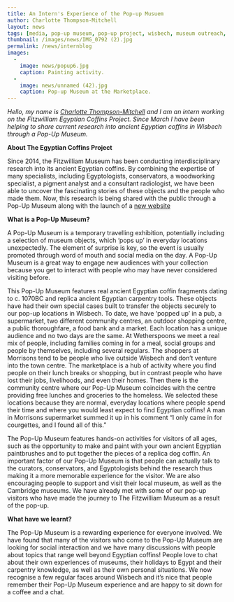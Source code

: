 ```yaml
---
title: An Intern's Experience of the Pop-up Musuem
author: Charlotte Thompson-Mitchell
layout: news
tags: [media, pop-up museum, pop-up project, wisbech, museum outreach, coffins, ancient egypt, intern, museum experience, professional development]
thumbnail: /images/news/IMG_0792 (2).jpg
permalink: /news/internblog
images:
  -
    image: news/popup6.jpg
    caption: Painting activity.
  -
    image: news/unnamed (42).jpg
    caption: Pop-up Museum at the Marketplace.
---
```



_Hello, my name is [Charlotte Thompson-Mitchell](https://egyptiancoffins.org/team/charlotte-thompson/) and I am an intern working on the Fitzwilliam Egyptian Coffins Project. Since March I have been helping to share current research into ancient Egyptian coffins in Wisbech through a Pop-Up Museum._ 

**About The Egyptian Coffins Project**

Since 2014, the Fitzwilliam Museum has been conducting interdisciplinary research into its ancient Egyptian coffins. By combining the expertise of many specialists, including Egyptologists, conservators, a woodworking specialist, a pigment analyst and a consultant radiologist, we have been able to uncover the fascinating stories of these objects and the people who made them. Now, this research is being shared with the public through a Pop-Up Museum along with the launch of a [new website](https://egyptiancoffins.org/)

**What is a Pop-Up Museum?** 

A Pop-Up Museum is a temporary travelling exhibition, potentially including a selection of museum objects, which ‘pops up’ in everyday locations unexpectedly. The element of surprise is key, so the event is usually promoted through word of mouth and social media on the day. A Pop-Up Museum is a great way to engage new audiences with your collection because you get to interact with people who may have never considered visiting before.

This Pop-Up Museum features real ancient Egyptian coffin fragments dating to c. 1070BC and replica ancient Egyptian carpentry tools. These objects have had their own special cases built to transfer the objects securely to our pop-up locations in Wisbech. To date, we have ‘popped up’ in a pub, a supermarket, two different community centres, an outdoor shopping centre, a public thoroughfare, a food bank and a market. Each location has a unique audience and no two days are the same. At Wetherspoons we meet a real mix of people, including families coming in for a meal, social groups and people by themselves, including several regulars. The shoppers at Morrisons tend to be people who live outside Wisbech and don’t venture into the town centre. The marketplace is a hub of activity where you find people on their lunch breaks or shopping, but in contrast people who have lost their jobs, livelihoods, and even their homes. Then there is the community centre where our Pop-Up Museum coincides with the centre providing free lunches and groceries to the homeless. We selected these locations because they are normal, everyday locations where people spend their time and where you would least expect to find Egyptian coffins! A man in Morrisons supermarket summed it up in his comment “I only came in for courgettes, and I found all of this.”

The Pop-Up Museum features hands-on activities for visitors of all ages, such as the opportunity to make and paint with your own ancient Egyptian paintbrushes and to put together the pieces of a replica dog coffin. An important factor of our Pop-Up Museum is that people can actually talk to the curators, conservators, and Egyptologists behind the research thus making it a more memorable experience for the visitor. We are also encouraging people to support and visit their local museum, as well as the Cambridge museums.  We have already met with some of our pop-up visitors who have made the journey to The Fitzwilliam Museum as a result of the pop-up. 

**What have we learnt?**

The Pop-Up Museum is a rewarding experience for everyone involved. We have found that many of the visitors who come to the Pop-Up Museum are looking for social interaction and we have many discussions with people about topics that range well beyond Egyptian coffins! People love to chat about their own experiences of museums, their holidays to Egypt and their carpentry knowledge, as well as their own personal situations. We now recognise a few regular faces around Wisbech and it’s nice that people remember their Pop-Up Museum experience and are happy to sit down for a coffee and a chat.
